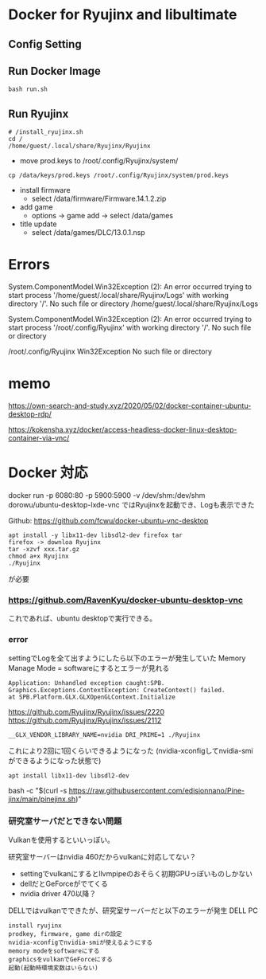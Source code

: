 
# Docker for Ryujinx and libultimate

## Config Setting

## Run Docker Image

```
bash run.sh
```

## Run Ryujinx

```
# /install_ryujinx.sh
cd /
/home/guest/.local/share/Ryujinx/Ryujinx
```


- move prod.keys
to /root/.config/Ryujinx/system/
```
cp /data/keys/prod.keys /root/.config/Ryujinx/system/prod.keys
```
- install firmware
  - select /data/firmware/Firmware.14.1.2.zip
- add game
  - options -> game add -> select /data/games
- title update
  - select /data/games/DLC/13.0.1.nsp

# Errors

 System.ComponentModel.Win32Exception (2): An error occurred trying to start process '/home/guest/.local/share/Ryujinx/Logs' with working directory '/'. No such file or directory
/home/guest/.local/share/Ryujinx/Logs

System.ComponentModel.Win32Exception (2): An error occurred trying to start process '/root/.config/Ryujinx' with working directory '/'. No such file or directory

/root/.config/Ryujinx
Win32Exception No such file or directory


# memo 
https://own-search-and-study.xyz/2020/05/02/docker-container-ubuntu-desktop-rdp/

https://kokensha.xyz/docker/access-headless-docker-linux-desktop-container-via-vnc/
# Docker 対応

docker run -p 6080:80 -p 5900:5900 -v /dev/shm:/dev/shm dorowu/ubuntu-desktop-lxde-vnc
ではRyujinxを起動でき、Logも表示できた

Github: https://github.com/fcwu/docker-ubuntu-vnc-desktop

```
apt install -y libx11-dev libsdl2-dev firefox tar
firefox -> downloa Ryujinx
tar -xzvf xxx.tar.gz
chmod a+x Ryujinx
./Ryujinx
```
が必要

### https://github.com/RavenKyu/docker-ubuntu-desktop-vnc

これであれば、ubuntu desktopで実行できる。


### error
settingでLogを全て出すようにしたら以下のエラーが発生していた
Memory Manage Mode = softwareにするとエラーが見れる

```
Application: Unhandled exception caught:SPB.
Graphics.Exceptions.ContextException: CreateContext() failed.
at SPB.Platform.GLX.GLXOpenGLContext.Initialize
```

https://github.com/Ryujinx/Ryujinx/issues/2220
https://github.com/Ryujinx/Ryujinx/issues/2112

```
__GLX_VENDOR_LIBRARY_NAME=nvidia DRI_PRIME=1 ./Ryujinx
```
これにより2回に1回くらいできるようになった
(nvidia-xconfigしてnvidia-smiができるようになった状態で)


```
apt install libx11-dev libsdl2-dev
```

bash -c "$(curl -s https://raw.githubusercontent.com/edisionnano/Pine-jinx/main/pinejinx.sh)"

### 研究室サーバだとできない問題

Vulkanを使用するといいっぽい。

研究室サーバーはnvidia 460だからvulkanに対応してない？
- settingでvulkanにするとllvmpipeのおそらく初期GPUっぽいものしかない
- dellだとGeForceがでてくる
- nvidia driver 470以降？


DELLではvulkanでできたが、研究室サーバーだと以下のエラーが発生
DELL PC
```
install ryujinx
prodkey, firmware, game dirの設定
nvidia-xconfigでnvidia-smiが使えるようにする
memory modeをsoftwareにする
graphicsをvulkanでGeForceにする
起動(起動時環境変数はいらない)
```
